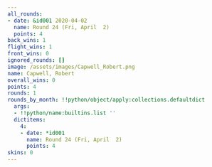 ```yaml
---
all_rounds:
- date: &id001 2020-04-02
  name: Round 24 (Fri, April  2)
  points: 4
back_wins: 1
flight_wins: 1
front_wins: 0
ignored_rounds: []
image: /assets/images/Capwell_Robert.png
name: Capwell, Robert
overall_wins: 0
points: 4
rounds: 1
rounds_by_month: !!python/object/apply:collections.defaultdict
  args:
  - !!python/name:builtins.list ''
  dictitems:
    4:
    - date: *id001
      name: Round 24 (Fri, April  2)
      points: 4
skins: 0
---
```

